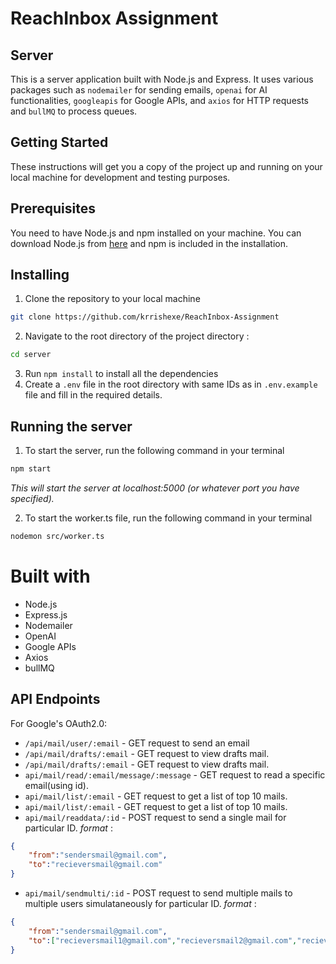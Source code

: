 # ReachInbox Assignment
 
## Server
This is a server application built with Node.js and Express. It uses various packages such as `nodemailer` for sending emails, `openai` for AI functionalities, `googleapis` for Google APIs, and `axios` for HTTP requests and `bullMQ` to process queues.

## Getting Started
These instructions will get you a copy of the project up and running on your local machine for development and testing purposes.

## Prerequisites
You need to have Node.js and npm installed on your machine. You can download Node.js from [here](https://nodejs.org/en/download/) and npm is included in the installation.

## Installing
1. Clone the repository to your local machine
```bash
git clone https://github.com/krrishexe/ReachInbox-Assignment
```
2. Navigate to the root directory of the project directory :
```bash 
cd server
```
3. Run `npm install` to install all the dependencies
4. Create a `.env` file in the root directory with same IDs as in `.env.example` file and fill in the required details.

## Running the server
1. To start the server, run the following command in your terminal
```bash
npm start
```
*This will start the server at localhost:5000 (or whatever port you have specified).*

2. To start the worker.ts file, run the following command in your terminal
```bash
nodemon src/worker.ts
```
# Built with
- Node.js
- Express.js
- Nodemailer
- OpenAI
- Google APIs
- Axios
- bullMQ

## API Endpoints

For Google's OAuth2.0:

- `/api/mail/user/:email` - GET request to send an email
- `/api/mail/drafts/:email` - GET request to view drafts mail.
- `/api/mail/drafts/:email` - GET request to view drafts mail.
- `api/mail/read/:email/message/:message` - GET request to read a specific email(using id).
- `api/mail/list/:email` - GET request to get a list of top 10 mails.
- `api/mail/list/:email` - GET request to get a list of top 10 mails.
- `api/mail/readdata/:id` - POST request to send a single mail for particular ID. 
*format* : 
```json
{
    "from":"sendersmail@gmail.com",
    "to":"recieversmail@gmail.com"
}
```
- `api/mail/sendmulti/:id` - POST request to send multiple mails to multiple users simulataneously for particular ID.
*format* : 
```json
{
    "from":"sendersmail@gmail.com",
    "to":["recieversmail1@gmail.com","recieversmail2@gmail.com","recieversmail3@gmail.com" ...]
}
```